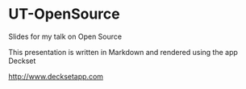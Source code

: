# UT-OpenSource
Slides for my talk on Open Source

This presentation is written in Markdown and rendered using the app Deckset

http://www.decksetapp.com